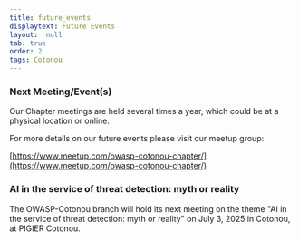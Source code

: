```yaml
---
title: future_events
displaytext: Future Events
layout:  null
tab: true
order: 2
tags: Cotonou
---
```


### Next Meeting/Event(s)
Our Chapter meetings are held several times a year, which could be at a physical location or online.

For more details on our future events please visit our meetup group:

[https://www.meetup.com/owasp-cotonou-chapter/](https://www.meetup.com/owasp-cotonou-chapter/)

### AI in the service of threat detection: myth or reality

The OWASP-Cotonou branch will hold its next meeting on the theme "AI in the service of threat detection: myth or reality" on July 3, 2025 in Cotonou, at PIGIER Cotonou.

 




